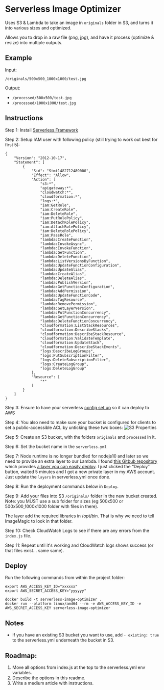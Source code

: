 # Serverless Image Optimizer

Uses S3 & Lambda to take an image in `originals` folder in S3, and turns it into various sizes and optimized.

Allows you to drop in a raw file (png, jpg), and have it process (optimize & resize) into multiple outputs.

## Example
Input: 

`/originals/500x500_1000x1000/test.jpg`

Output:

- `/processed/500x500/test.jpg`
- `/processed/1000x1000/test.jpg`

## Instructions
Step 1: Install [Serverless Framework](https://www.serverless.com/)

Step 2: Setup IAM user with following policy (still trying to work out best for first 5):
```
{
    "Version": "2012-10-17",
    "Statement": [
        {
            "Sid": "Stmt1482712489000",
            "Effect": "Allow",
            "Action": [
                "s3:*",
                "apigateway:*",
                "cloudwatch:*",
                "cloudformation:*",
                "logs:*",
                "iam:GetRole",
                "iam:CreateRole",
                "iam:DeleteRole",
                "iam:PutRolePolicy",
                "iam:DetachRolePolicy",
                "iam:AttachRolePolicy",
                "iam:DeleteRolePolicy",
                "iam:PassRole",
                "lambda:CreateFunction",
                "lambda:InvokeAsync",
                "lambda:InvokeFunction",
                "lambda:GetFunction",
                "lambda:DeleteFunction",
                "lambda:ListVersionsByFunction",
                "lambda:UpdateFunctionConfiguration",
                "lambda:UpdateAlias",
                "lambda:CreateAlias",
                "lambda:DeleteAlias",
                "lambda:PublishVersion",
                "lambda:GetFunctionConfiguration",
                "lambda:AddPermission",
                "lambda:UpdateFunctionCode",
                "lambda:TagResource",
                "lambda:RemovePermission",
                "lambda:GetLayerVersion",
                "lambda:PutFunctionConcurrency",
                "lambda:GetFunctionConcurrency",
                "lambda:DeleteFunctionConcurrency",
                "cloudformation:ListStackResources",
                "cloudformation:DescribeStacks",
                "cloudformation:DescribeStackResource",
                "cloudformation:ValidateTemplate",
                "cloudformation:UpdateStack",
                "cloudformation:DescribeStackEvents",
                "logs:DescribeLogGroups",
                "logs:PutSubscriptionFilter",
                "logs:DeleteSubscriptionFilter",
                "logs:CreateLogGroup",
                "logs:DeleteLogGroup"
            ],
            "Resource": [
                "*"
            ]
        }
    ]
}
```

Step 3: Ensure to have your serverless [config set up](https://www.serverless.com/framework/docs/providers/aws/guide/credentials/) so it can deploy to AWS

Step 4: You also need to make sure your bucket is configured for clients to set a public-accessible ACL by unticking these two boxes:
![S3 Properties](https://i.stack.imgur.com/SSdVz.png)

Step 5: Create an S3 bucket, with the folders `originals` and `processed` in it.

Step 6: Set the bucket name in the `serverless.yml`

Step 7: Node runtime is no longer bundled for nodejs10 and later so we need to provide an extra layer to our Lambda. I found [this Gitbub repository](https://github.com/serverlesspub/imagemagick-aws-lambda-2) which provides [a layer you can easily deploy](https://serverlessrepo.aws.amazon.com/applications/arn:aws:serverlessrepo:us-east-1:145266761615:applications~image-magick-lambda-layer). I just clicked the “Deploy” button, waited 5 minutes and I got a new private layer in my AWS account. Just update the `layers` in serverless.yml once done.

Step 8: Run the deployment commands below in `Deploy`.

Step 9: Add your files into S3 `/originals/` folder in the new bucket created. Note: you MUST use a sub folder for sizes (eg 500x500 or 500x500_1000x1000 folder with files in there).

The layer add the required libraries in /opt/bin. That is why we need to tell ImageMagic to look in that folder.

Step 10: Check CloudWatch Logs to see if there are any errors from the `index.js` file.

Step 11: Repeat until it's working and CloudWatch logs shows success (or that files exist... same same).

## Deploy
Run the following commands from within the project folder:
```
export AWS_ACCESS_KEY_ID="xxxxxx"
export AWS_SECRET_ACCESS_KEY="yyyyyy"

docker build -t serverless-image-optimizer .
docker run --platform linux/amd64 --rm -e AWS_ACCESS_KEY_ID -e AWS_SECRET_ACCESS_KEY serverless-image-optimizer
```

## Notes
- If you have an existing S3 bucket you want to use, add `- existing: true` to the serverless.yml underneath the bucket in S3.

## Roadmap:
1. Move all options from index.js at the top to the serverless.yml env variables.
1. Describe the options in this readme.
1. Write a medium article with instructions.